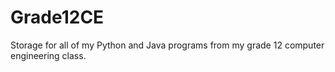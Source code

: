 # Grade12CE

Storage for all of my Python and Java programs from my grade 12 computer engineering class.
